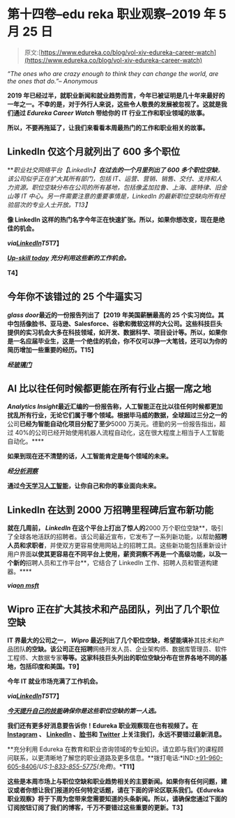 # 第十四卷–edu reka 职业观察–2019 年 5 月 25 日

> 原文:[https://www.edureka.co/blog/vol-xiv-edureka-career-watch](https://www.edureka.co/blog/vol-xiv-edureka-career-watch)

*“The ones who are crazy enough to think they can change the world, are the ones that do.”– Anonymous*

**2019 年已经过半，就职业新闻和就业趋势而言，今年已被证明是几十年来最好的一年之一。不幸的是，对于外行人来说，这些令人敬畏的发展被忽视了。这就是我们通过 *Edureka Career Watch* 带给你的 IT 行业工作和职业领域的故事。**

**所以，不要再拖延了，让我们来看看本周最热门的工作和职业相关的故事。**

## ****LinkedIn 仅这个月就列出了 600 多个职位****

***职业社交网络平台【LinkedIn】***在过去的一个月里列出了 600 多个职位空缺**。该公司似乎正在扩大其所有部门，包括 IT、运营、营销、销售、交付、支持和人力资源。职位空缺分布在公司的所有基地，包括像孟加拉鲁、上海、底特律、旧金山等 IT 中心。另一件需要注意的重要事情是，LinkedIn 的最新职位空缺向所有经验层次的专业人士开放。T13】**

**像 LinkedIn 这样的热门名字今年正在快速扩张。所以，如果你想改变，现在是绝佳的机会。**

*****via[LinkedIn](https://www.linkedin.com/jobs/search/?f_C=1337%2C39939%2C290903%2C9202023%2C2561065&f_TPR=r604800&locationId=OTHERS.worldwide&sortBy=DD)T5***T7】**

***[Up-skill today](https://www.edureka.co/all-courses) 充分利用这些新的工作机会。***

**T4】**

## ****今年你不该错过的 25 个牛逼实习****

***glass door*最近的一份报告列出了【2019 年美国薪酬最高的 25 个实习岗位。其中包括像脸书、亚马逊、Salesforce、谷歌和微软这样的大公司。这些科技巨头提供的实习机会大多在科技领域，如开发、数据科学、项目设计等。所以，如果你是一名应届毕业生，这是一个绝佳的机会，你不仅可以挣一大笔钱，还可以为你的简历增加一些重要的经历。T15】**

*****经[玻璃门](https://www.glassdoor.com/research/internships-entry-level-jobs-2019/)*****

## ****AI 比以往任何时候都更能在所有行业占据一席之地****

***Analytics Insight*最近汇编的一份报告称，人工智能正在比以往任何时候都更加扰乱所有行业，无论它们属于哪个领域。根据毕马威的数据，全球超过三分之一的**公司**已经为智能自动化项目分配了至少**5000 万美元。德勤的另一份报告指出，超过 40%的公司已经开始使用机器人流程自动化，这在很大程度上相当于人工智能自动化。****

**如果到现在还不清楚的话，人工智能肯定是每个领域的未来。**

*****经[分析洞察](https://www.analyticsinsight.net/artificial-intelligence-adoption-in-2019-here-are-the-market-trends/)*****

**通过[今天学习人工智能](https://www.edureka.co/artificial-intelligence-certification-courses)，让你自己和你的事业面向未来。**

## ****LinkedIn 在达到 2000 万招聘里程碑后宣布新功能****

**就在几周前， *LinkedIn* 在这个平台上打出了惊人的**2000 万个职位空缺**，吸引了全球各地活跃的招聘者。该公司最近宣布，它发布了一系列新功能，以帮助**招聘人员和求职者**，并使双方更容易使用网站上的招聘工具。这些新功能包括重新设计用户界面**以使其更容易在不同平台上使用，**薪资洞察不再是一个高级功能**，以及一个新的**招聘人员和工作平台**，它结合了 LinkedIn 工作、招聘人员和管道构建器。****

*****via[on msft](https://www.onmsft.com/news/linkedin-announces-new-instant-job-alerts-recruiter-features-as-it-hits-20-million-job-postings)*****

## ****Wipro 正在扩大其技术和产品团队，列出了几个职位空缺****

**IT 界最大的公司之一， *Wipro* 最近列出了几个职位空缺，希望能填补**其技术和产品团队**的空缺。该公司正在招聘**网络开发人员、企业架构师、数据库管理员、软件工程师、大数据专家**等等。这家科技巨头列出的职位空缺分布在世界各地不同的基地，包括印度和美国。T9】**

**今年 IT 就业市场充满了工作机会。**

*****via[LinkedIn](https://www.linkedin.com/jobs/search/?f_C=1318%2C9437247&f_TPR=r604800&locationId=OTHERS.worldwide&sortBy=DD)T5***T7】**

***[今天提升自己的技能](https://www.edureka.co/all-courses)确保你是这些职位空缺的第一人选。***

**我们还有更多好消息要告诉你！Edureka 职业观察现在也有视频了。在 [Instagram](https://www.instagram.com/edureka.co/) 、 [LinkedIn](https://www.linkedin.com/company/edureka/) 、[脸书](https://www.facebook.com/edurekaIN/)和 [Twitter](https://twitter.com/edurekaIN) 上关注我们，永远不要错过最新消息。**

**充分利用 Edureka 在教育和职业咨询领域的专业知识。请立即与我们的课程顾问联系，以更清晰地了解您的职业道路及更多信息。**拨打电话:*IND:[+91-960-605-8406](tel:9606058406)/*US:[1-833-855-5775](tel:18338555775)(免费)*。***T11】**

**这些是本周市场上与职位空缺和职业趋势相关的主要新闻。如果你有任何问题，建议或者你想让我们报道的任何特定话题，请在下面的评论区联系我们。《Edureka 职业观察》将于下周为您带来您需要知道的头条新闻。所以，请确保您通过下面的订阅按钮订阅了我们的博客，千万不要错过这些重要的更新。T3】**